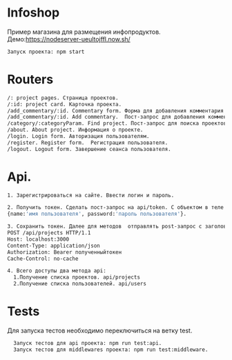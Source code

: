 # Infoshop
Пример магазина для размещения инфопродуктов. Демо:https://nodeserver-ueultojffl.now.sh/
```bash
Запуск проекта: npm start
```
# Routers

```bash
/: project pages. Страница проектов.
/:id: project card. Карточка проекта.
/add_commentary/:id. Commentary form. Форма для добавления комментария.
/add_commentary/:id. Add commentary.  Пост-запрос для добавления комментария. 
/category/:categoryParam. Find project. Пост-запрос для поиска проектов по категориям. 
/about. About project. Информация о проекте.
/login. Login form. Авторизация пользователям.
/register. Register form.  Регистрация пользователя.
/logout. Logout form. Завершение сеанса пользователя.
```
# Api.

```bash
1. Зарегистрироваться на сайте. Ввести логин и пароль.

2. Получить токен. Сделать пост-запрос на api/token. C объектом в теле запроса:
{name:'имя пользователя', password:'пароль пользователя'}.

3. Сохранить токен. Далее для методов  отправлять post-запрос с заголовком.
POST /api/projects HTTP/1.1
Host: localhost:3000
Content-Type: application/json
Authorization: Bearer полученныйтокен
Cache-Control: no-cache

4. Всего доступы два метода api:
  1.Получение списка проектов. api/projects
  2.Получение списка пользователей. api/users
```
# Tests
  Для запуска тестов необходимо переключиться на ветку test.
```bash
  Запуск тестов для api проекта: npm run test:api.
  Запуск тестов для middlewares проекта: npm run test:middleware.

```



